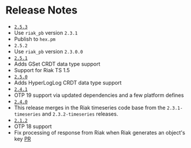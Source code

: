 Release Notes
=============

* [`2.5.3`](https://github.com/basho/riak-erlang-client/issues?q=milestone%3Ariak-erlang-client-2.5.3)
 * Use `riak_pb` version `2.3.1`
 * Publish to `hex.pm`
* `2.5.2`
 * Use `riak_pb` version `2.3.0.0`
* [`2.5.1`](https://github.com/basho/riak-erlang-client/issues?q=milestone%3Ariak-erlang-client-2.5.1)
 * Adds GSet CRDT data type support
 * Support for Riak TS 1.5
* [`2.5.0`](https://github.com/basho/riak-erlang-client/issues?q=milestone%3Ariak-erlang-client-2.5.0)
 * Adds HyperLogLog CRDT data type support
* [`2.4.1`](https://github.com/basho/riak-erlang-client/issues?q=milestone%3Ariak-erlang-client-2.4.1)
 * OTP 19 support via updated dependencies and a few platform defines
* [`2.4.0`](https://github.com/basho/riak-erlang-client/issues?q=milestone%3Ariak-erlang-client-2.4.0)
 * This release merges in the Riak timeseries code base from the `2.3.1-timeseries` and `2.3.2-timeseries` releases.
* [`2.1.2`](https://github.com/basho/riak-erlang-client/issues?q=milestone%3Ariak-erlang-client-2.1.2)
 * OTP 18 support
 * Fix processing of response from Riak when Riak generates an object's key [PR](https://github.com/basho/riak-erlang-client/pull/289)
